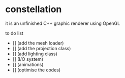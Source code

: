 # constellation
it is an unfinished C++ graphic renderer using OpenGL

to do list


- [] (add the mesh loader)
- [] (add the projection class)
- [] (add lighting class)
- [] (I/O system)
- [] (animations)
- [] (optimise the codes)




